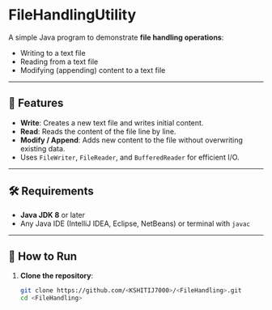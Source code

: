 # FileHandlingUtility

A simple Java program to demonstrate **file handling operations**:  
- Writing to a text file  
- Reading from a text file  
- Modifying (appending) content to a text file  

---

## 🚀 Features
- **Write**: Creates a new text file and writes initial content.
- **Read**: Reads the content of the file line by line.
- **Modify / Append**: Adds new content to the file without overwriting existing data.
- Uses `FileWriter`, `FileReader`, and `BufferedReader` for efficient I/O.


---

## 🛠️ Requirements
- **Java JDK 8** or later
- Any Java IDE (IntelliJ IDEA, Eclipse, NetBeans) or terminal with `javac`

---

## 📌 How to Run
1. **Clone the repository**:
   ```bash
   git clone https://github.com/<KSHITIJ7000>/<FileHandling>.git
   cd <FileHandling>
